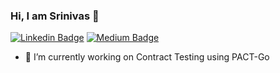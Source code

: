 ### Hi, I am Srinivas 👋

[![Linkedin Badge](https://img.shields.io/badge/-LinedIn-blue?style=flat&logo=Linkedin&logoColor=white&link=https://www.linkedin.com/in/jlim/)](https://www.linkedin.com/in/jlim/)
[![Medium Badge](https://img.shields.io/badge/-@srinivasnali-000000?style=flat&labelColor=000000&logo=Medium&link=https://medium.com/@jessicalim)](https://medium.com/@jessicalim)

- 🔭 I’m currently working on Contract Testing using PACT-Go